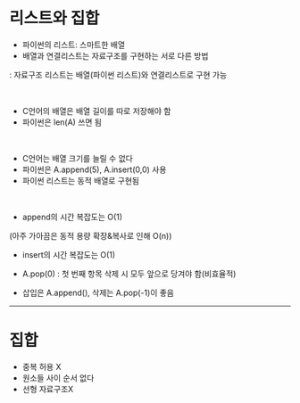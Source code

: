 # 리스트와 집합

* 파이썬의 리스트: 스마트한 배열
* 배열과 연결리스트는 자료구조를 구현하는 서로 다른 방법

: 자료구조 리스트는 배열(파이썬 리스트)와 연결리스트로 구현 가능

<br>

* C언어의 배열은 배열 길이를 따로 저장해야 함
* 파이썬은 len(A) 쓰면 됨

<br>

* C언어는 배열 크기를 늘릴 수 없다
* 파이썬은 A.append(5), A.insert(0,0) 사용
* 파이썬 리스트는 동적 배열로 구현됨

<br>

* append의 시간 복잡도는 O(1)

(아주 가아끔은 동적 용량 확장&복사로 인해 O(n))

* insert의 시간 복잡도는 O(1)

* A.pop(0) : 첫 번째 항목 삭제 시 모두 앞으로 당겨야 함(비효율적)

* 삽입은 A.append(), 삭제는 A.pop(-1)이 좋음


***

# 집합

* 중복 허용 X
* 원소들 사이 순서 없다
* 선형 자료구조X